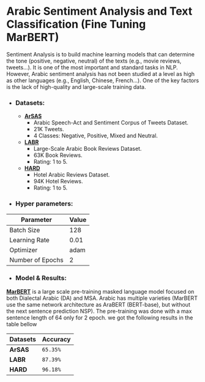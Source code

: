 # Arabic Sentiment Analysis and Text Classification (Fine Tuning MarBERT)
Sentiment Analysis is to build machine learning models that can determine the tone (positive, negative, neutral) of the texts (e.g., movie reviews, tweets...). It is one of the most important and standard tasks in NLP. However, Arabic sentiment analysis has not been studied at a level as high as other languages (e.g., English, Chinese, French...). One of the key factors is the lack of high-quality and large-scale training data.
    
- ### Datasets:
  - **[ArSAS](https://homepages.inf.ed.ac.uk/wmagdy/resources.htm)**
    - Arabic Speech-Act and Sentiment Corpus of Tweets Dataset.
    - 21K Tweets.
    - 4 Classes: Negative, Positive, Mixed and Neutral.
  - **[LABR](https://github.com/mohamedadaly/LABR)**
    - Large-Scale Arabic Book Reviews Dataset.
    - 63K Book Reviews.
    - Rating: 1 to 5.
  - **[HARD](https://github.com/elnagara/HARD-Arabic-Dataset)**
    - Hotel Arabic Reviews Dataset.
    - 94K Hotel Reviews.
    - Rating: 1 to 5.

- ### Hyper parameters:
| Parameter        | Value |
| ---------------- | ----- |
| Batch Size       | 128   |
| Learning Rate    | 0.01  |
| Optimizer        | adam  |
| Number of Epochs | 2     |

- ### Model & Results:
**[MarBERT](https://github.com/UBC-NLP/marbert)**  is a large scale pre-training masked language model focused on both Dialectal Arabic (DA) and MSA. Arabic has multiple varieties (MarBERT use the same network architecture as AraBERT (BERT-base), but without the next sentence prediction NSP). The pre-training was done with a max sentence length of 64 only for 2 epoch. we got the following results in the table bellow

| Datasets  | **Accuracy** |
| --------- | ------------ |
| **ArSAS** | `65.35%`     |
| **LABR**  | `87.39%`     |
| **HARD**  | `96.18%`     |
